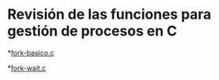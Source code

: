 # Revisión de las funciones para gestión de procesos en C

*[fork-basico.c](fork-basico.c)

*[fork-wait.c](fork-wait.c)


